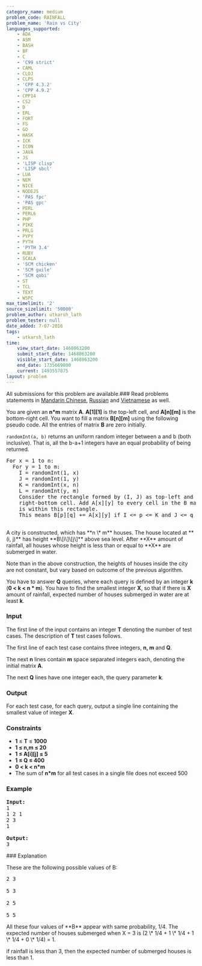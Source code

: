 ```yaml
---
category_name: medium
problem_code: RAINFALL
problem_name: 'Rain vs City'
languages_supported:
    - ADA
    - ASM
    - BASH
    - BF
    - C
    - 'C99 strict'
    - CAML
    - CLOJ
    - CLPS
    - 'CPP 4.3.2'
    - 'CPP 4.9.2'
    - CPP14
    - CS2
    - D
    - ERL
    - FORT
    - FS
    - GO
    - HASK
    - ICK
    - ICON
    - JAVA
    - JS
    - 'LISP clisp'
    - 'LISP sbcl'
    - LUA
    - NEM
    - NICE
    - NODEJS
    - 'PAS fpc'
    - 'PAS gpc'
    - PERL
    - PERL6
    - PHP
    - PIKE
    - PRLG
    - PYPY
    - PYTH
    - 'PYTH 3.4'
    - RUBY
    - SCALA
    - 'SCM chicken'
    - 'SCM guile'
    - 'SCM qobi'
    - ST
    - TCL
    - TEXT
    - WSPC
max_timelimit: '2'
source_sizelimit: '50000'
problem_author: utkarsh_lath
problem_tester: null
date_added: 7-07-2016
tags:
    - utkarsh_lath
time:
    view_start_date: 1468063200
    submit_start_date: 1468063200
    visible_start_date: 1468063200
    end_date: 1735669800
    current: 1493557875
layout: problem
---
```

All submissions for this problem are available.###  Read problems statements in [Mandarin Chinese](http://www.codechef.com/download/translated/SNCKFL16/mandarin/RAINFALL.pdf), [Russian](http://www.codechef.com/download/translated/SNCKFL16/russian/RAINFALL.pdf) and [Vietnamese](http://www.codechef.com/download/translated/SNCKFL16/vietnamese/RAINFALL.pdf) as well.

You are given an **n\*m** matrix **A**. **A\[1\]\[1\]** is the top-left cell, and **A\[n\]\[m\]** is the bottom-right cell. You want to fill a matrix **B\[n\]\[m\]** using the following pseudo code. All the entries of matrix **B** are zero initially.

`randomInt(a, b)` returns an uniform random integer between a and b (both inclusive). That is, all the b-a+1 integers have an equal probability of being returned.


<pre>
For x = 1 to n:
  For y = 1 to m:
    I = randomInt(1, x)
    J = randomInt(1, y)
    K = randomInt(x, n)
    L = randomInt(y, m)
    Consider the rectangle formed by (I, J) as top-left and (K, L) as 
    right-bottom cell. Add A[x][y] to every cell in the B matrix which
    is within this rectangle.
    This means B[p][q] += A[x][y] if I <= p <= K and J <= q <= L.

</pre>A city is constructed, which has **n \* m** houses. The house located at **(i, j)** has height **B\[i\]\[j\]** above sea level. After **X** amount of rainfall, all houses whose height is less than or equal to **X** are submerged in water.

Note than in the above construction, the heights of houses inside the city are not constant, but vary based on outcome of the previous algorithm.

You have to answer **Q** queries, where each query is defined by an integer **k** (**0 < k < n \* m**). You have to find the smallest integer **X**, so that if there is **X** amount of rainfall, expected number of houses submerged in water are at least **k**.

### Input

The first line of the input contains an integer **T** denoting the number of test cases. The description of **T** test cases follows.

The first line of each test case contains three integers, **n, m** and **Q**.

The next **n** lines contain **m** space separated integers each, denoting the initial matrix **A**.

The next **Q** lines have one integer each, the query parameter **k**.

### Output

For each test case, for each query, output a single line containing the smallest value of integer **X**.

### Constraints

- **1** ≤ **T** ≤ **1000**
- **1 ≤ n,m ≤ 20**
- **1 ≤ A\[i\]\[j\] ≤ 5**
- **1 ≤ Q ≤ 400**
- **0 < k < n\*m**
- The sum of **n\*m** for all test cases in a single file does not exceed 500

### Example

<pre><b>Input:</b>
1
1 2 1
2 3
1

<b>Output:</b>
3
</pre>### Explanation

These are the following possible values of B:

<pre>
2 3

5 3

2 5

5 5
</pre>All these four values of **B** appear with same probability, 1/4. The expected number of houses submerged when X = 3 is (2 \* 1/4 + 1 \* 1/4 + 1 \* 1/4 + 0 \* 1/4) = 1.
if rainfall is less than 3, then the expected number of submerged houses is less than 1.
